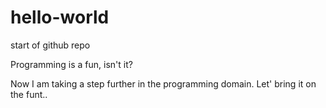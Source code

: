 # hello-world
start of github repo

Programming is a fun, isn't it?

Now I am taking a step further in the programming domain.
Let' bring it on the funt..

